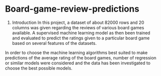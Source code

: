 # Board-game-review-predictions
1. Introduction
In this project, a dataset of about 82000 rows and 20 columns was given regarding the reviews of various board games available. A supervised machine learning model as then been trained and evaluated to predict the ratings given to a particular board game based on several features of the datasets.

In order to choose the machine learning algorithms best suited to make predictions of the average rating of the board games, number of regression or similar models were considered and the data has been investigated to choose the best possible models.
